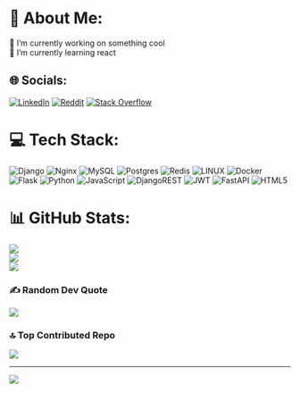 # 💫 About Me:
🔭 I’m currently working on something cool<br>🌱 I’m currently learning react<br>


## 🌐 Socials:
[![LinkedIn](https://img.shields.io/badge/LinkedIn-%230077B5.svg?logo=linkedin&logoColor=white)](https://linkedin.com/in/hossein-seyyedi-75260b193) [![Reddit](https://img.shields.io/badge/Reddit-%23FF4500.svg?logo=Reddit&logoColor=white)](https://reddit.com/user/Hossein_s) [![Stack Overflow](https://img.shields.io/badge/-Stackoverflow-FE7A16?logo=stack-overflow&logoColor=white)](https://stackoverflow.com/users/14836670) 

# 💻 Tech Stack:
![Django](https://img.shields.io/badge/django-%23092E20.svg?style=for-the-badge&logo=django&logoColor=white) ![Nginx](https://img.shields.io/badge/nginx-%23009639.svg?style=for-the-badge&logo=nginx&logoColor=white) ![MySQL](https://img.shields.io/badge/mysql-%2300f.svg?style=for-the-badge&logo=mysql&logoColor=white) ![Postgres](https://img.shields.io/badge/postgres-%23316192.svg?style=for-the-badge&logo=postgresql&logoColor=white) ![Redis](https://img.shields.io/badge/redis-%23DD0031.svg?style=for-the-badge&logo=redis&logoColor=white) ![LINUX](https://img.shields.io/badge/Linux-FCC624?style=for-the-badge&logo=linux&logoColor=black) ![Docker](https://img.shields.io/badge/docker-%230db7ed.svg?style=for-the-badge&logo=docker&logoColor=white) ![Flask](https://img.shields.io/badge/flask-%23000.svg?style=for-the-badge&logo=flask&logoColor=white) ![Python](https://img.shields.io/badge/python-3670A0?style=for-the-badge&logo=python&logoColor=ffdd54) ![JavaScript](https://img.shields.io/badge/javascript-%23323330.svg?style=for-the-badge&logo=javascript&logoColor=%23F7DF1E) ![DjangoREST](https://img.shields.io/badge/DJANGO-REST-ff1709?style=for-the-badge&logo=django&logoColor=white&color=ff1709&labelColor=gray) ![JWT](https://img.shields.io/badge/JWT-black?style=for-the-badge&logo=JSON%20web%20tokens) ![FastAPI](https://img.shields.io/badge/FastAPI-005571?style=for-the-badge&logo=fastapi) ![HTML5](https://img.shields.io/badge/html5-%23E34F26.svg?style=for-the-badge&logo=html5&logoColor=white)
# 📊 GitHub Stats:
![](https://github-readme-stats.vercel.app/api?username=Hossein-seyyedi&theme=bear&hide_border=false&include_all_commits=true&count_private=true)<br/>
![](https://github-readme-streak-stats.herokuapp.com/?user=Hossein-seyyedi&theme=bear&hide_border=false)<br/>
![](https://github-readme-stats.vercel.app/api/top-langs/?username=Hossein-seyyedi&theme=bear&hide_border=false&include_all_commits=true&count_private=true&layout=compact)

### ✍️ Random Dev Quote
![](https://quotes-github-readme.vercel.app/api?type=horizontal&theme=radical)

### 🔝 Top Contributed Repo
![](https://github-contributor-stats.vercel.app/api?username=Hossein-seyyedi&limit=5&theme=dark&combine_all_yearly_contributions=true)

---
[![](https://visitcount.itsvg.in/api?id=Hossein-seyyedi&icon=5&color=1)](https://visitcount.itsvg.in)

<!-- Proudly created with GPRM ( https://gprm.itsvg.in ) -->
